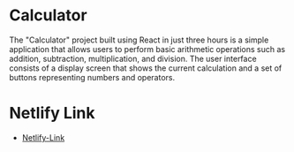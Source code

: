 # Calculator
The "Calculator" project built using React in just three hours is a simple application that allows users to perform basic arithmetic operations such as addition, subtraction, multiplication, and division. The user interface consists of a display screen that shows the current calculation and a set of buttons representing numbers and operators.


# Netlify Link 
- [Netlify-Link](https://teal-basbousa-c7a511.netlify.app/)
